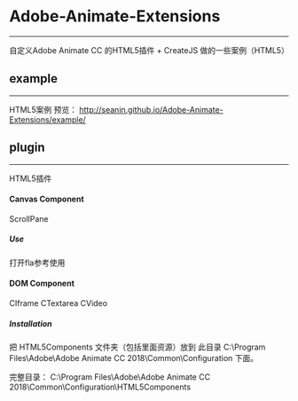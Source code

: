 # Adobe-Animate-Extensions
------------------
自定义Adobe Animate CC 的HTML5插件 + CreateJS 做的一些案例（HTML5） 

## example
------------------
HTML5案例
预览： http://seanin.github.io/Adobe-Animate-Extensions/example/



## plugin
------------------
HTML5插件

#### Canvas Component
ScrollPane

##### Use
打开fla参考使用

#### DOM Component
CIframe
CTextarea
CVideo

##### Installation
把 HTML5Components 文件夹（包括里面资源）放到 此目录 C:\Program Files\Adobe\Adobe Animate CC 2018\Common\Configuration 下面。

完整目录：
C:\Program Files\Adobe\Adobe Animate CC 2018\Common\Configuration\HTML5Components

